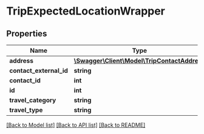 # TripExpectedLocationWrapper

## Properties
Name | Type | Description | Notes
------------ | ------------- | ------------- | -------------
**address** | [**\Swagger\Client\Model\TripContactAddress**](TripContactAddress.md) |  | [optional] 
**contact_external_id** | **string** |  | [optional] 
**contact_id** | **int** |  | [optional] 
**id** | **int** |  | [optional] 
**travel_category** | **string** |  | [optional] 
**travel_type** | **string** |  | [optional] 

[[Back to Model list]](../README.md#documentation-for-models) [[Back to API list]](../README.md#documentation-for-api-endpoints) [[Back to README]](../README.md)


